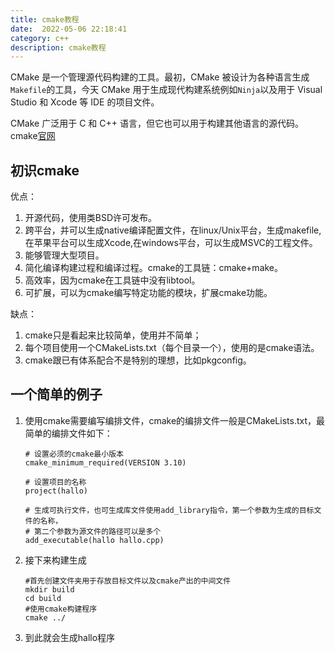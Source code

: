 ```yaml
---
title: cmake教程
date:  2022-05-06 22:18:41
category: c++
description: cmake教程
---
```


CMake 是一个管理源代码构建的工具。最初，CMake 被设计为各种语言生成`Makefile`的工具，今天 CMake 用于生成现代构建系统例如`Ninja`以及用于 Visual Studio 和 Xcode 等 IDE 的项目文件。

CMake 广泛用于 C 和 C++ 语言，但它也可以用于构建其他语言的源代码。cmake[官网](https://www.cmake.org)

## 初识cmake

优点：
1. 开源代码，使用类BSD许可发布。
2. 跨平台，并可以生成native编译配置文件，在linux/Unix平台，生成makefile,在苹果平台可以生成Xcode,在windows平台，可以生成MSVC的工程文件。
3. 能够管理大型项目。
4. 简化编译构建过程和编译过程。cmake的工具链：cmake+make。
5. 高效率，因为cmake在工具链中没有libtool。
6. 可扩展，可以为cmake编写特定功能的模块，扩展cmake功能。

缺点：
1. cmake只是看起来比较简单，使用并不简单；
2. 每个项目使用一个CMakeLists.txt（每个目录一个），使用的是cmake语法。
3. cmake跟已有体系配合不是特别的理想，比如pkgconfig。

## 一个简单的例子

1. 使用cmake需要编写编排文件，cmake的编排文件一般是CMakeLists.txt，最简单的编排文件如下：

   ~~~make
   # 设置必须的cmake最小版本
   cmake_minimum_required(VERSION 3.10)
   
   # 设置项目的名称
   project(hallo)
   
   # 生成可执行文件，也可生成库文件使用add_library指令，第一个参数为生成的目标文件的名称，
   # 第二个参数为源文件的路径可以是多个
   add_executable(hallo hallo.cpp)
   ~~~

2. 接下来构建生成

   ```shell
   #首先创建文件夹用于存放目标文件以及cmake产出的中间文件
   mkdir build
   cd build
   #使用cmake构建程序
   cmake ../
   ```

3. 到此就会生成hallo程序